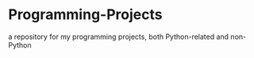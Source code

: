 # Programming-Projects
a repository for my programming projects, both Python-related and non-Python

